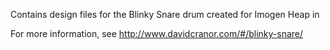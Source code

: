 Contains design files for the Blinky Snare drum created for Imogen Heap in 

For more information, see http://www.davidcranor.com/#/blinky-snare/
